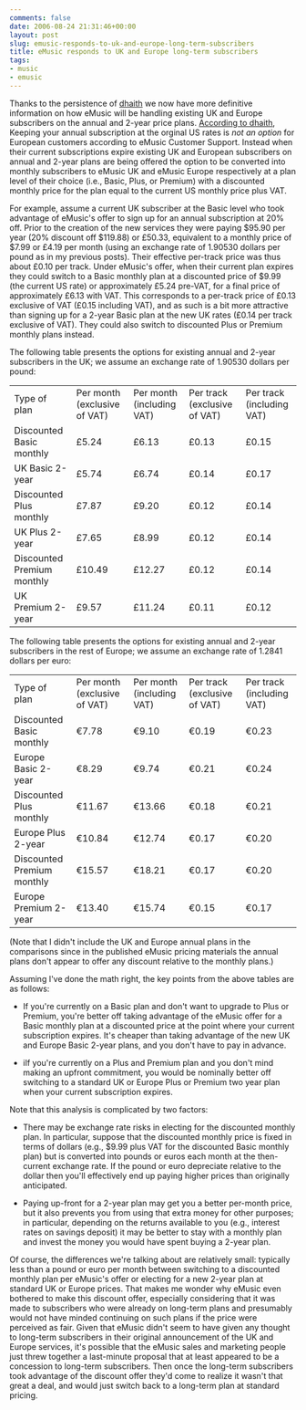 ```yaml
---
comments: false
date: 2006-08-24 21:31:46+00:00
layout: post
slug: emusic-responds-to-uk-and-europe-long-term-subscribers
title: eMusic responds to UK and Europe long-term subscribers
tags:
- music
- emusic
---
```


Thanks to the persistence of [dhaith](http://www.emusic.com/profile/index.html?nickname=Dhaith) we now have more definitive information on how eMusic will be handling existing UK and Europe subscribers on the annual and 2-year price plans. [According to dhaith](http://www.swindleeeee.com/2006/08/12/emusic-prices-for-the-us-uk-and-rest-of-europe/#comment-22), Keeping your annual subscription at the orginal US rates is _not an option_ for European customers according to eMusic Customer Support. Instead when their current subscriptions expire existing UK and European subscribers on annual and 2-year plans are being offered the option to be converted into monthly subscribers to eMusic UK and eMusic Europe respectively at a plan level of their choice (i.e., Basic, Plus, or Premium) with a discounted monthly price for the plan equal to the current US monthly price plus VAT.

For example, assume a current UK subscriber at the Basic level who took advantage of eMusic's offer to sign up for an annual subscription at 20% off. Prior to the creation of the new services they were paying $95.90 per year (20% discount off $119.88) or £50.33, equivalent to a monthly price of $7.99 or £4.19 per month (using an exchange rate of 1.90530 dollars per pound as in my previous posts). Their effective per-track price was thus about £0.10 per track. Under eMusic's offer, when their current plan expires they could switch to a Basic monthly plan at a discounted price of $9.99 (the current US rate) or approximately £5.24 pre-VAT, for a final price of approximately £6.13 with VAT. This corresponds to a per-track price of £0.13 exclusive of VAT (£0.15 including VAT), and as such is a bit more attractive than signing up for a 2-year Basic plan at the new UK rates (£0.14 per track exclusive of VAT). They could also switch to discounted Plus or Premium monthly plans instead.

The following table presents the options for existing annual and 2-year subscribers in the UK; we assume an exchange rate of 1.90530 dollars per pound:
<table >
<tr >

<td >Type of plan
</td>

<td >Per month (exclusive of VAT)
</td>

<td >Per month (including VAT)
</td>

<td >Per track (exclusive of VAT)
</td>

<td >Per track (including VAT)
</td>
</tr>
<tr >

<td >Discounted Basic monthly
</td>

<td >£5.24
</td>

<td >£6.13
</td>

<td >£0.13
</td>

<td >£0.15
</td>
</tr>
<tr >

<td >UK Basic 2-year
</td>

<td >£5.74
</td>

<td >£6.74
</td>

<td >£0.14
</td>

<td >£0.17
</td>
</tr>
<tr >

<td >Discounted Plus monthly
</td>

<td >£7.87
</td>

<td >£9.20
</td>

<td >£0.12
</td>

<td >£0.14
</td>
</tr>
<tr >

<td >UK Plus 2-year
</td>

<td >£7.65
</td>

<td >£8.99
</td>

<td >£0.12
</td>

<td >£0.14
</td>
</tr>
<tr >

<td >Discounted Premium monthly
</td>

<td >£10.49
</td>

<td >£12.27
</td>

<td >£0.12
</td>

<td >£0.14
</td>
</tr>
<tr >

<td >UK Premium 2-year
</td>

<td >£9.57
</td>

<td >£11.24
</td>

<td >£0.11
</td>

<td >£0.12
</td>
</tr>
</table>
The following table presents the options for existing annual and 2-year subscribers in the rest of Europe; we assume an exchange rate of 1.2841 dollars per euro:
<table >
<tr >

<td >Type of plan
</td>

<td >Per month (exclusive of VAT)
</td>

<td >Per month (including VAT)
</td>

<td >Per track (exclusive of VAT)
</td>

<td >Per track (including VAT)
</td>
</tr>
<tr >

<td >Discounted Basic monthly
</td>

<td >€7.78
</td>

<td >€9.10
</td>

<td >€0.19
</td>

<td >€0.23
</td>
</tr>
<tr >

<td >Europe Basic 2-year
</td>

<td >€8.29
</td>

<td >€9.74
</td>

<td >€0.21
</td>

<td >€0.24
</td>
</tr>
<tr >

<td >Discounted Plus monthly
</td>

<td >€11.67
</td>

<td >€13.66
</td>

<td >€0.18
</td>

<td >€0.21
</td>
</tr>
<tr >

<td >Europe Plus 2-year
</td>

<td >€10.84
</td>

<td >€12.74
</td>

<td >€0.17
</td>

<td >€0.20
</td>
</tr>
<tr >

<td >Discounted Premium monthly
</td>

<td >€15.57
</td>

<td >€18.21
</td>

<td >€0.17
</td>

<td >€0.20
</td>
</tr>
<tr >

<td >Europe Premium 2-year
</td>

<td >€13.40
</td>

<td >€15.74
</td>

<td >€0.15
</td>

<td >€0.17
</td>
</tr>
</table>
(Note that I didn't include the UK and Europe annual plans in the comparisons since in the published eMusic pricing materials the annual plans don't appear to offer any discount relative to the monthly plans.)

Assuming I've done the math right, the key points from the above tables are as follows:



	
  * If you're currently on a Basic plan and don't want to upgrade to Plus or Premium, you're better off taking advantage of the eMusic offer for a Basic monthly plan at a discounted price at the point where your current subscription expires. It's cheaper than taking advantage of the new UK and Europe Basic 2-year plans, and you don't have to pay in advance.

	
  * iIf you're currently on a Plus and Premium plan and you don't mind making an upfront commitment, you would be nominally better off switching to a standard UK or Europe Plus or Premium two year plan when your current subscription expires.


Note that this analysis is complicated by two factors:

	
  * There may be exchange rate risks in electing for the discounted monthly plan. In particular, suppose that the discounted monthly price is fixed in terms of dollars (e.g., $9.99 plus VAT for the discounted Basic monthly plan) but is converted into pounds or euros each month at the then-current exchange rate. If the pound or euro depreciate relative to the dollar then you'll effectively end up paying higher prices than originally anticipated.

	
  * Paying up-front for a 2-year plan may get you a better per-month price,  but it also prevents you from using that extra money for other purposes; in particular, depending on the returns available to you (e.g., interest rates on savings deposit) it may be better to stay with a monthly plan and invest the money you would have spent buying a 2-year plan.


Of course, the differences we're talking about are relatively small: typically less than a pound or euro per month between switching to a discounted monthly plan per eMusic's offer or electing for a new 2-year plan at standard UK or Europe prices. That makes me wonder why eMusic even bothered to make this discount offer, especially considering that it was made to subscribers who were already on long-term plans and presumably would not have minded continuing on such plans if the price were perceived as fair. Given that eMusic didn't seem to have given any thought to long-term subscribers in their original announcement of the UK and Europe services, it's possible that the eMusic sales and marketing people just threw together a last-minute proposal that at least appeared to be a concession to long-term subscribers. Then once the long-term subscribers took advantage of the discount offer they'd come to realize it wasn't that great a deal, and would just switch back to a long-term plan at standard pricing.
